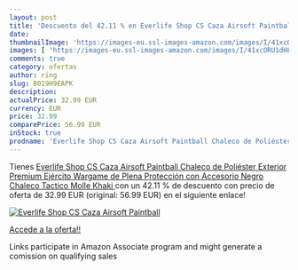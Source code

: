 ```yaml
---
layout: post
title: 'Descuento del 42.11 % en Everlife Shop CS Caza Airsoft Paintball '
date: 
thumbnailImage: 'https://images-eu.ssl-images-amazon.com/images/I/41xcORU1dHL._SL200_.jpg'
images: [ 'https://images-eu.ssl-images-amazon.com/images/I/41xcORU1dHL._SL200_.jpg' ]
comments: true
category: ofertas
author: ring
slug: B019H9EAPK
description:
actualPrice: 32.99 EUR
currency: EUR
price: 32.99
comparePrice: 56.99 EUR
inStock: true
prodname: 'Everlife Shop CS Caza Airsoft Paintball Chaleco de Poliéster Exterior Premium Ejército Wargame de Plena Protección con Accesorio Negro Chaleco Tactico Molle  Khaki '
---
```


Tienes [Everlife Shop CS Caza Airsoft Paintball Chaleco de Poliéster Exterior Premium Ejército Wargame de Plena Protección con Accesorio Negro Chaleco Tactico Molle  Khaki ](https://www.amazon.es/dp/B019H9EAPK/?tag=tolees-21) con un 42.11 % de descuento con precio de oferta de 32.99 EUR (original: 56.99 EUR) en el siguiente enlace!

[![Everlife Shop CS Caza Airsoft Paintball ](https://images-eu.ssl-images-amazon.com/images/I/41xcORU1dHL._SL200_.jpg)](https://www.amazon.es/dp/B019H9EAPK/?tag=tolees-21)

[Accede a la oferta!!](https://www.amazon.es/dp/B019H9EAPK/?tag=tolees-21)

Links participate in Amazon Associate program and might generate a comission on qualifying sales


